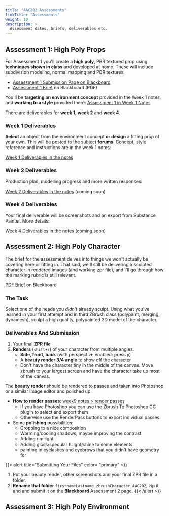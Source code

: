 ```yaml
---
title: "AAC202 Assessments"
linkTitle: "Assessments"
weight: 10
description: >
  Assessment dates, briefs, deliverables etc.
---
```


## Assessment 1: High Poly Props
For Assessment 1 you'll create a **high poly**, PBR textured prop using **techniques shown in class** and developed at home. These will include subdivision modeling, normal mapping and PBR textures.

* [Assessment 1 Submission Page on Blackboard](https://laureate-au.blackboard.com/webapps/blackboard/content/listContentEditable.jsp?content_id=_8566877_1&course_id=_83852_1)
* [Assessment 1 Brief](https://laureate-au.blackboard.com/bbcswebdav/pid-8566919-dt-content-rid-18209834_1/xid-18209834_1) on Blackboard (PDF)

You'll be **targeting an environment concept** provided in the Week 1 notes, and **working to a style** provided there:
[Assessment 1 in Week 1 Notes](../week1/#assessment-1-high-poly-props)

There are deliverables for **week 1**, **week 2** and **week 4**.

### Week 1 Deliverables
**Select** an object from the environment concept **or design** a fitting prop of your own. This will be posted to the subject **forums**. Concept, style reference and instructions are in the week 1 notes:

[Week 1 Deliverables in the notes](../week1/#deliverable-this-week)

### Week 2 Deliverables
Production plan, modelling progress and more written responses:

[Week 2 Deliverables in the notes](../week2/#deliverable-this-week) (coming soon)

### Week 4 Deliverables
Your final deliverable will be screenshots and an export from Substance Painter. More details:

[Week 4 Deliverables in the notes](../week4/#deliverable-this-week) (coming soon)



## Assessment 2: High Poly Character

The brief for the assessment delves into things we won't actually be covering here or fitting in. That said, we'll still be delivering a sculpted character in rendered images (and working zpr file), and I'll go through how the marking rubric is still relevant.

[PDF Brief](https://learn-ap-southeast-2-prod-fleet01-xythos.s3-ap-southeast-2.amazonaws.com/5c07149a959f5/4656692?response-content-disposition=inline%3B%20filename%2A%3DUTF-8%27%27AAC202%2520Assessment%25202_2018.pdf&response-content-type=application%2Fpdf&X-Amz-Algorithm=AWS4-HMAC-SHA256&X-Amz-Date=20200409T012856Z&X-Amz-SignedHeaders=host&X-Amz-Expires=21600&X-Amz-Credential=AKIAIW5OVFIUOTV36DNA%2F20200409%2Fap-southeast-2%2Fs3%2Faws4_request&X-Amz-Signature=d84dec4be2e49818e35e4c680ae3f56a7a59bdd37e702a0eacd930e2f7ace1f8) on Blackboard

### The Task

Select one of the heads you _didn't_ already sculpt. Using what you've learned in your first attempt and in third ZBrush class (polypaint, merging, dynamesh), sculpt a high quality, polypainted 3D model of the character.

### Deliverables And Submission

1. Your final **ZPR file**
2. **Renders** (`shift+r`) of your character from multiple angles.
   * **Side, front, back** (with perspective enabled: press `p`)
   * A **beauty render 3/4 angle** to show off the character 
   * Don't have the character tiny in the middle of the canvas. Move zbrush to your largest screen and have the character take up most of the canvas.

The **beauty render** should be rendered to passes and taken into Photoshop or a similar image editor and polished up. 

* **How to render passes**: [week9 notes \> render passes](../week9/#render-passes)
  * If you have Photoshop you can use the Zbrush To Photoshop CC plugin to select and export them
  * Otherwise use the RenderPass buttons to export individual passes.
* Some **polishing** possibilities:
  * Cropping to a nice composition
  * Warming/cooling shadows, maybe improving the contrast
  * Adding rim light  
  * Adding gloss/specular hilight/shine to some elements
  * painting in eyelashes and eyebrows that you didn't have geometry for
    
{{< alert title="Submitting Your Files" color= "primary" >}}
1. Put your beauty render, other screenshots and your final ZPR file in a folder.
2. **Rename that folder** `firstnameLastname_zbrushCharacter_AAC202`, zip it and and submit it on the **Blackboard** Assessment 2 page.
{{< /alert >}}



## Assessment 3: High Poly Environment